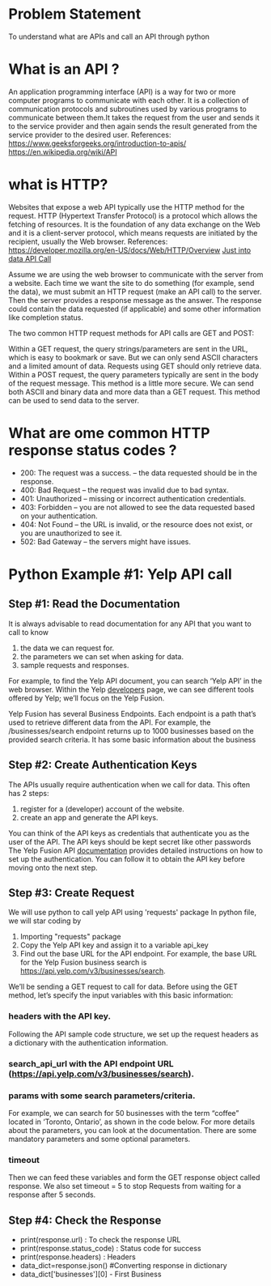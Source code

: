 # Problem Statement
To understand what are APIs and call an API through python
# What is an API ?
An application programming interface (API) is a way for two or more computer programs to communicate with each other. It is a collection of communication protocols and subroutines used by various programs to communicate between them.It takes the request from the user and sends it to the service provider and then again sends the result generated from the service provider to the desired user.
References:
https://www.geeksforgeeks.org/introduction-to-apis/
https://en.wikipedia.org/wiki/API

# what is HTTP?
Websites that expose a web API typically use the HTTP method for the request.
HTTP (Hypertext Transfer Protocol) is a protocol which allows the fetching of resources. It is the foundation of any data exchange on the Web and it is a client-server protocol, which means requests are initiated by the recipient, usually the Web browser.
References:
https://developer.mozilla.org/en-US/docs/Web/HTTP/Overview
[Just into data API Call](https://www.justintodata.com/python-api-call-to-request-data/#:~:text=Python%20Example%20%231%3A%20Yelp%20API%20call%201%20Step,...%204%20Step%20%234%3A%20Check%20the%20Response%20)

Assume we are using the web browser to communicate with the server from a website. Each time we want the site to do something (for example, send the data), we must submit an HTTP request (make an API call) to the server. Then the server provides a response message as the answer. The response could contain the data requested (if applicable) and some other information like completion status.

The two common HTTP request methods for API calls are GET and POST:

Within a GET request, the query strings/parameters are sent in the URL, which is easy to bookmark or save. But we can only send ASCII characters and a limited amount of data. Requests using GET should only retrieve data.
Within a POST request, the query parameters typically are sent in the body of the request message. This method is a little more secure. We can send both ASCII and binary data and more data than a GET request. This method can be used to send data to the server.

# What are ome common HTTP response status codes ?
- 200: The request was a success. – the data requested should be in the response.
- 400: Bad Request – the request was invalid due to bad syntax.
- 401: Unauthorized – missing or incorrect authentication credentials.
- 403: Forbidden – you are not allowed to see the data requested based on your authentication.
- 404: Not Found – the URL is invalid, or the resource does not exist, or you are unauthorized to see it.
- 502: Bad Gateway – the servers might have issues.

# Python Example #1: Yelp API call
## Step #1: Read the Documentation
It is always advisable to read documentation for any API that you want to call to know
1. the data we can request for.
2. the parameters we can set when asking for data.
3. sample requests and responses.

For example, to find the Yelp API document, you can search ‘Yelp API’ in the web browser. Within the Yelp [developers](https://www.yelp.com/developers/) page, we can see different tools offered by Yelp; we’ll focus on the Yelp Fusion.

Yelp Fusion has several Business Endpoints. Each endpoint is a path that’s used to retrieve different data from the API. For example, the /businesses/search endpoint returns up to 1000 businesses based on the provided search criteria. It has some basic information about the business

## Step #2: Create Authentication Keys
The APIs usually require authentication when we call for data. This often has 2 steps:

1. register for a (developer) account of the website.
2. create an app and generate the API keys.

You can think of the API keys as credentials that authenticate you as the user of the API. The API keys should be kept secret like other passwords
The Yelp Fusion API [documentation](https://docs.developer.yelp.com/docs/fusion-authentication) provides detailed instructions on how to set up the authentication. You can follow it to obtain the API key before moving onto the next step.
## Step #3: Create Request
We will use python to call yelp API using 'requests' package
In python file, we will star coding by
1. Importing "requests" package
2. Copy the Yelp API key and assign it to a variable api_key
3. Find out the base URL for the API endpoint. For example, the base URL for the Yelp Fusion business search is https://api.yelp.com/v3/businesses/search.

We’ll be sending a GET request to call for data. Before using the GET method, let’s specify the input variables with this basic information:

### headers with the API key.
Following the API sample code structure, we set up the request headers as a dictionary with the authentication information.
### search_api_url with the API endpoint URL (https://api.yelp.com/v3/businesses/search).
### params with some search parameters/criteria.
For example, we can search for 50 businesses with the term “coffee” located in ‘Toronto, Ontario’, as shown in the code below.
For more details about the parameters, you can look at the documentation. There are some mandatory parameters and some optional parameters.
### timeout
Then we can feed these variables and form the GET response object called response. We also set timeout = 5 to stop Requests from waiting for a response after 5 seconds.
## Step #4: Check the Response
- print(response.url) : To check the response URL
- print(response.status_code) : Status code for success
- print(response.headers) : Headers
- data_dict=response.json() #Converting response in dictionary
- data_dict['businesses'][0] - First Business

